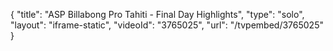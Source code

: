 {
    "title": "ASP Billabong Pro Tahiti - Final Day Highlights",
    "type": "solo",
    "layout": "iframe-static",
    "videoId": "3765025",
    "url": "\/tvpembed\/3765025"
}